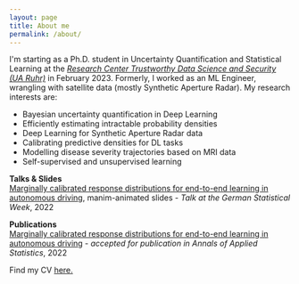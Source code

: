 ```yaml
---
layout: page
title: About me
permalink: /about/
---
```


I'm starting as a  Ph.D. student in Uncertainty Quantification and Statistical Learning at the *[Research Center Trustworthy Data Science and Security (UA Ruhr)](https://rc-trust.ai/)* in February 2023. Formerly, I worked as an ML Engineer, wrangling with satellite data (mostly Synthetic Aperture Radar).
My research interests are:
- Bayesian uncertainty quantification in Deep Learning
- Efficiently estimating intractable probability densities 
- Deep Learning for Synthetic Aperture Radar data
- Calibrating predictive densities for DL tasks
- Modelling disease severity trajectories based on MRI data
- Self-supervised and unsupervised learning

**Talks & Slides**<br>
[Marginally calibrated response distributions for end-to-end learning in autonomous driving](https://clarahoffmann.github.io/ete-presentation/), manim-animated slides - *Talk at the German Statistical Week*, 2022

**Publications**<br>
[Marginally calibrated response distributions for end-to-end learning in autonomous driving](https://arxiv.org/abs/2110.01050) - *accepted for publication in Annals of Applied Statistics*, 2022

Find my CV  <a href="https://clarahoffmann.github.io/clarahoffmann/cv/CV_Clara_Hoffmann.pdf" target="_blank">here.</a>
